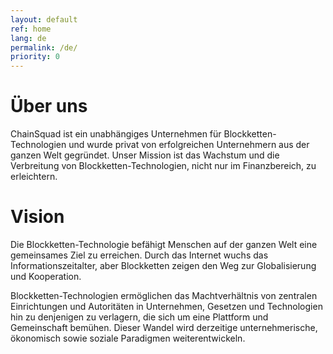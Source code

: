 ```yaml
---
layout: default
ref: home
lang: de
permalink: /de/
priority: 0
---
```


# Über uns

ChainSquad ist ein unabhängiges Unternehmen für Blockketten-Technologien
und wurde privat von erfolgreichen Unternehmern aus der ganzen Welt
gegründet. Unser Mission ist das Wachstum und die Verbreitung von
Blockketten-Technologien, nicht nur im Finanzbereich, zu erleichtern.

# Vision

Die Blockketten-Technologie befähigt Menschen auf der ganzen Welt eine
gemeinsames Ziel zu erreichen. Durch das Internet wuchs das
Informationszeitalter, aber Blockketten zeigen den Weg zur
Globalisierung und Kooperation.

Blockketten-Technologien ermöglichen das Machtverhältnis von zentralen
Einrichtungen und Autoritäten in Unternehmen, Gesetzen und Technologien
hin zu denjenigen zu verlagern, die sich um eine Plattform und
Gemeinschaft bemühen. Dieser Wandel wird derzeitige unternehmerische,
ökonomisch sowie soziale Paradigmen weiterentwickeln.
